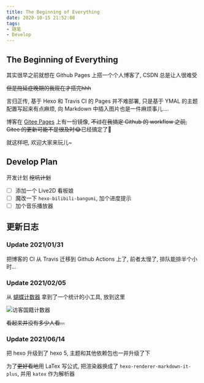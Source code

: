 ```yaml
---
title: The Beginning of Everything
date: 2020-10-15 21:52:08
tags: 
- 随笔
- Develop
---
```


## The Beginning of Everything

其实很早之前就想在 Github Pages 上搭一个个人博客了, CSDN 总是让人很难受

 ~~但是拖延症晚期的我现在才搭完hhh~~

言归正传, 基于 Hexo 和 Travis CI 的 Pages 并不难部署, 只是基于 YMAL 的主题配置写起来有点麻烦, 向 Markdown 中插入图片也是一件麻烦事儿....

博客在 [Gitee Pages](https://horizonchaser.gitee.io/) 上有一份镜像, ~~不过在我搞定 Github 的 workflow 之前, Gitee 的更新可能不是很及时😂~~已经搞定了🍻

就这样吧, 欢迎大家来玩儿~

## Develop Plan

开发计划 ~~挖坑计划~~

- [ ] 添加一个 Live2D 看板娘
- [ ] 魔改一下 `hexo-bilibili-bangumi`, 加个进度提示
- [ ] 加个音乐播放器

## 更新日志

### Update 2021/01/31

把博客的 CI 从 Travis 迁移到 Github Actions 上了, 前者太慢了, 排队能排半个小时...

### Update 2021/02/05

从 [蝴蝶计数器](https://www.bfcounter.vip/) 拿到了一个统计的小工具, 放到这里

![访客国籍计数器](https://www.bfcounter.vip/generatepic?userid=d582efcb-3c8b-49de-8f01-e9da8bb7be3e)

~~看起来并没有多少人看...~~

### Update 2021/06/14

把 hexo 升级到了 hexo 5, 主题和其他依赖包也一并升级了下

为了~~更好看地~~用 LaTex 写公式, 把渲染器换成了 `hexo-renderer-markdown-it-plus`, 并用 `katex` 作为解析器
